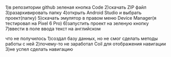 1)в репозитории github зеленая кнопка Code
2)скачать ZIP файл
3)разархивировать папку
4)открыть Android Studio и выбрать проект(папку)
5)скачать эмулятор в правом меню Device Manager(я тестировал на Pixel 6 Pro)
6)запустить проект на зеленую кнопку
7)ввести в поле ввода текст на английском

что не получилось
1)создал базу данных, но не смог сделать методы работы с ней
2)почему-то не заработал Coil для отображения навигации
3)не успел сделать навигацию
